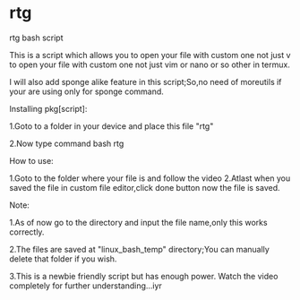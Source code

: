 # rtg
rtg bash script

This is a script which allows you to open your file with custom one not just v to open your file with custom one not just vim or nano or so other in termux.

I will also add sponge alike feature in this script;So,no need of moreutils if your are using only for sponge command.



Installing pkg[script]:

1.Goto to a folder in your device and place this file "rtg"

2.Now type command
bash rtg



How to use:

1.Goto to the folder where your file is and follow the video
2.Atlast when you saved the file in custom file editor,click done button now the file is saved.


Note:

1.As of now go to the directory and input the file name,only this works correctly.

2.The files are saved at "linux_bash_temp" directory;You can manually delete that folder if you wish.

3.This is a newbie friendly script but has enough power.
Watch the video completely for further understanding...iyr
